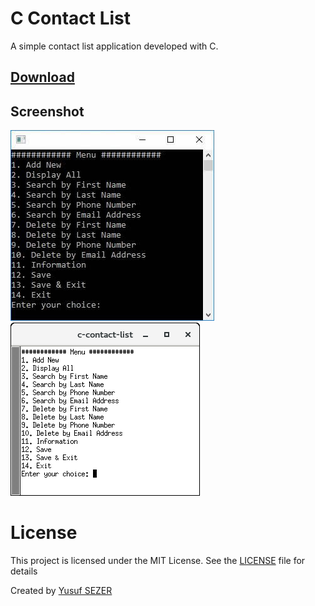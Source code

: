 # C Contact List
A simple contact list application developed with C.

## [Download](https://github.com/yusufsefasezer/c-contact-list/archive/master.zip)

## Screenshot
![Windows](screen/windows.jpg)
![Linux](screen/linux.png)


# License
This project is licensed under the MIT License. See the [LICENSE](LICENSE) file for details

Created by [Yusuf SEZER](http://www.yusufsezer.com)